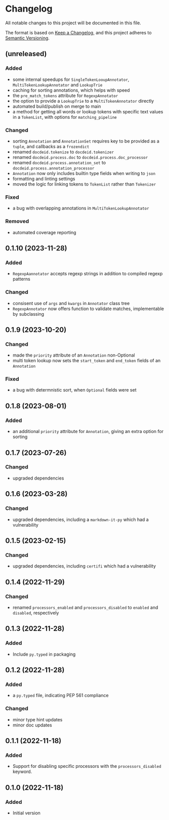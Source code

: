 # Changelog

All notable changes to this project will be documented in this file.

The format is based on [Keep a Changelog](https://keepachangelog.com/en/1.0.0/),
and this project adheres to [Semantic Versioning](https://semver.org/spec/v2.0.0.html).

## (unreleased)

### Added 
* some internal speedups for `SingleTokenLooupAnnotator`, `MultiTokenLookupAnnotator` and `LookupTrie`
* caching for sorting annotations, which helps with speed
* the `pre_match_tokens` attribute for `RegexpAnnotator`
* the option to provide a `LookupTrie` to a `MultiTokenAnnotator` directly
* automated build/publish on merge to main
* a method for getting all words or lookup tokens with specific text values in a `TokenList`, with options for `matching_pipeline`

### Changed
* sorting `Annotation` and `AnnotationSet` requires key to be provided as a `tuple`, and callbacks as a `frozendict`
* renamed `docdeid.tokenize` to `docdeid.tokenizer`
* renamed `docdeid.process.doc` to `docdeid.process.doc_processor`
* renamed `docdeid.process.annotation_set` to `docdeid.process.annotation_processor`
* `Annotation` now only includes builtin type fields when writing to `json`
* formatting and linting settings
* moved the logic for linking tokens to `TokenList` rather than `Tokenizer`

### Fixed
* a bug with overlapping annotations in `MultiTokenLookupAnnotator`

### Removed
* automated coverage reporting

## 0.1.10 (2023-11-28) 

### Added
* `RegexpAannotator` accepts regexp strings in addition to compiled regexp patterns

### Changed
* consisent use of `args` and `kwargs` in `Annotator` class tree
* `RegexpAnnotator` now offers function to validate matches, implementable by subclassing

## 0.1.9 (2023-10-20)

### Changed
* made the `priority` attribute of an `Annotation` non-Optional
* multi token lookup now sets the `start_token` and `end_token` fields of an `Annotation`

### Fixed
* a bug with determnistic sort, when `Optional` fields were set


## 0.1.8 (2023-08-01)

### Added
* an additional `priority` attribute for `Annotation`, giving an extra option for sorting

## 0.1.7 (2023-07-26)

### Changed
* upgraded dependencies

## 0.1.6 (2023-03-28)

### Changed
* upgraded dependencies, including a `markdown-it-py` which had a vulnerability

## 0.1.5 (2023-02-15)

### Changed
* upgraded dependencies, including `certifi` which had a vulnerability

## 0.1.4 (2022-11-29)

### Changed
* renamed `processors_enabled` and `processors_disabled` to `enabled` and `disabled`, respectively

## 0.1.3 (2022-11-28)

### Added
* Include `py.typed` in packaging

## 0.1.2 (2022-11-28)

### Added
* a `py.typed` file, indicating PEP 561 compliance

### Changed
* minor type hint updates
* minor doc updates

## 0.1.1 (2022-11-18)

### Added
* Support for disabling specific processors with the `processors_disabled` keyword. 

## 0.1.0 (2022-11-18)

### Added
* Initial version
